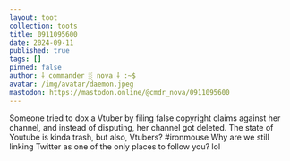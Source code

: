 ```yaml
---
layout: toot
collection: toots
title: 0911095600
date: 2024-09-11
published: true
tags: []
pinned: false
author: ⸸ commander ░ nova ⸸ :~$
avatar: /img/avatar/daemon.jpeg
mastodon: https://mastodon.online/@cmdr_nova/0911095600
---
```


Someone tried to dox a Vtuber by filing false copyright claims against her channel, and instead of disputing, her channel got deleted. The state of Youtube is kinda trash, but also, Vtubers? #ironmouse Why are we still linking Twitter as one of the only places to follow you? lol
